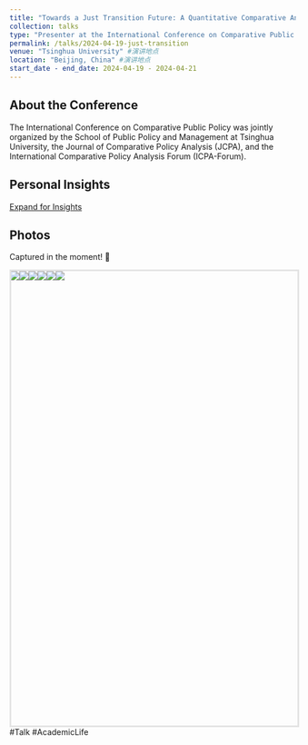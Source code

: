 ```yaml
---
title: "Towards a Just Transition Future: A Quantitative Comparative Analysis of 30 Sub-national Governments in China (2010-2020)"
collection: talks
type: "Presenter at the International Conference on Comparative Public Policy" #演讲类型
permalink: /talks/2024-04-19-just-transition
venue: "Tsinghua University" #演讲地点
location: "Beijing, China" #演讲地点
start_date - end_date: 2024-04-19 - 2024-04-21
---
```



About the Conference
-
The International Conference on Comparative Public Policy was jointly organized by the School of Public Policy and Management at Tsinghua University, the Journal of Comparative Policy Analysis (JCPA), and the International Comparative Policy Analysis Forum (ICPA-Forum).

<style>
  /* 样式定义 */
  #reflections-content {
    display: none; /* 默认不显示 */
    padding: 15px;
    border-left: 3px solid #ccc;
    margin-left: 20px;
  }
  
  /* 鼠标悬停在链接上时的样式 */
  a:hover {
    color: #007bff;
    text-decoration: underline;
  }
</style>
<script>
  function toggleReflections() {
    var content = document.getElementById('reflections-content');
    if (content.style.display === 'none') {
      content.style.display = 'block';
    } else {
      content.style.display = 'none';
    }
  }
</script>
<h2>Personal Insights</h2>
<a href="#" onclick="toggleReflections()">Expand for Insights</a>
<div id="reflections-content" style="display:none;">
    <p>🇨🇳 Academic Journey at Tsinghua University～</p>
    <p>清华参会，收获满满！🌟</p>
    <p>🙌 衷心感谢讨论嘉宾的精彩点评和宝贵建议 - Truly Enlightening! 🤝🤝</p>
    <p>👥 遇见了很多热情和有想法的小伙伴们，东道主的热情款待令人倍感温馨。</p>
    <p>🍰 还品尝到了美味的茶歇小食～</p>
    <p>🍰 还品尝到了美味的茶歇小食～</p>
    <p>Homeward bound with passion and knowledge, ready to hustle! 💪✨</p>
</div>

Photos
-
Captured in the moment! 📸
<div id="homeCarousel">
  <div id="homeCarouselWrap">
    <img src="https://raw.githubusercontent.com/qiuhan-star/hanrachelqiu.github.io/master/images/talks/Talk-2024-04-19-1.JPG">
    <img src="https://raw.githubusercontent.com/qiuhan-star/hanrachelqiu.github.io/master/images/talks/Talk-2024-04-19-2.JPG">
    <img src="https://raw.githubusercontent.com/qiuhan-star/hanrachelqiu.github.io/master/images/talks/Talk-2024-04-19-3.JPG">
    <img src="https://raw.githubusercontent.com/qiuhan-star/hanrachelqiu.github.io/master/images/talks/Talk-2024-04-19-4.JPG">
    <img src="https://raw.githubusercontent.com/qiuhan-star/hanrachelqiu.github.io/master/images/talks/Talk-2024-04-19-5.JPG">
    <img src="https://raw.githubusercontent.com/qiuhan-star/hanrachelqiu.github.io/master/images/talks/Talk-2024-04-19-6.JPG">
    <img src="https://raw.githubusercontent.com/qiuhan-star/hanrachelqiu.github.io/master/images/talks/Talk-2024-04-19-7.JPG">
  </div>
</div>
<div id="modal">
  <span id="closeBtn">×</span>
  <img id="img2">
</div>
<style>
    #homeCarousel {
        width: 100%;
        height: 800px; /* 添加单位px */
        overflow: hidden;
        border: solid rgba(0, 0, 0, 0.1);
        position: relative;
        margin: 0 auto; /* 水平居中 */
    }
    #homeCarouselWrap {
        display: flex;
        width: 75%; /* 确保宽度与父容器相同 */
        position: absolute;
        animation: move 20s linear infinite;
    }
    #homeCarouselWrap img {
        flex-shrink: 0; /* 防止图片缩小 */
        max-width: 100%; /* 确保图片宽度不超过容器宽度 */
        max-height: 100%; /* 确保图片高度不超过容器高度 */
        height: auto; /* 高度自适应 */
        cursor: pointer;
        object-fit: contain; /* 保持图片比例，完整显示在容器内 */
    }
    @keyframes move {
        0% {
            transform: translateX(0);
        }
        100% {
            transform: translateX(-700%); /* 调整为两张图片的总宽度 */
        }
    }
    #homeCarouselWrap:hover {
        animation-play-state: paused;
    }
    #modal {
        display: none; /* 默认不显示模态框 */
        position: fixed;
        z-index: 1;
        left: 0;
        top: 0; /* 初始状态不应该是 top: -100% */
        width: 100%;
        height: 100%;
        overflow: auto;
        background-color: rgba(0, 0, 0, 0.9);
        transition-duration: 0.4s;
        text-align: center;
    }
    #modal img {
        width: 75%;
        max-height: 80%;
        display: block;
        margin: 0 auto;
        object-fit: contain; /* 保持图片比例，完整显示在模态框内 */
    }
    #closeBtn {
        position: absolute;
        top: 5%;
        right: 2.5%;
        color: white;
        font-size: 40px;
        font-weight: bold;
        cursor: pointer;
    }
    @media(max-width: 400px) {
        #closeBtn {
            top: 0;
        }
    }
</style>
<script>
    document.getElementById('homeCarousel').addEventListener('click', function(e) {
      if(e.target.tagName === 'IMG') {
        var modal = document.getElementById('modal');
        modal.style.top = '0';
        modal.style.paddingTop = '12%';
        document.getElementById('img2').src = e.target.src;
      }
    });

    document.getElementById('closeBtn').addEventListener('click', function() {
      var modal = document.getElementById('modal');
      modal.style.top = '-100%';
      modal.style.paddingTop = '0';
    });
</script>
#Talk #AcademicLife

